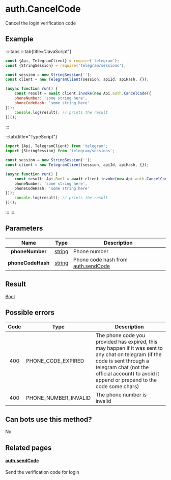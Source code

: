 # auth.CancelCode

Cancel the login verification code



## Example

::::tabs
:::tab{title="JavaScript"}
```js
const {Api, TelegramClient} = require('telegram');
const {StringSession} = require('telegram/sessions');

const session = new StringSession('');
const client = new TelegramClient(session, apiId, apiHash, {});

(async function run() {
    const result = await client.invoke(new Api.auth.CancelCode({
    phoneNumber: 'some string here',
    phoneCodeHash: 'some string here'
}));
    console.log(result); // prints the result
})();
```
:::

:::tab{title="TypeScript"}
```ts
import {Api, TelegramClient} from 'telegram';
import {StringSession} from 'telegram/sessions';

const session = new StringSession('');
const client = new TelegramClient(session, apiId, apiHash, {});

(async function run() {
    const result: Api.Bool = await client.invoke(new Api.auth.CancelCode({
    phoneNumber: 'some string here',
    phoneCodeHash: 'some string here'
}));
    console.log(result); // prints the result
})();
```
:::
::::



## Parameters

| Name | Type | Description |
| :--: | ---- | ----------- |
| **phoneNumber** | [string](https://core.telegram.org/type/string) | Phone number 
| **phoneCodeHash** | [string](https://core.telegram.org/type/string) | Phone code hash from [auth.sendCode](https://core.telegram.org/method/auth.sendCode) 


## Result

[Bool](https://core.telegram.org/type/Bool)



## Possible errors

| Code | Type | Description |
| :--: | ---- | ----------- |
| 400 | PHONE\_CODE\_EXPIRED | The phone code you provided has expired, this may happen if it was sent to any chat on telegram (if the code is sent through a telegram chat (not the official account) to avoid it append or prepend to the code some chars) 
| 400 | PHONE\_NUMBER\_INVALID | The phone number is invalid 


## Can bots use this method?

No

## Related pages

#### [auth.sendCode](https://core.telegram.org/method/auth.sendCode)

Send the verification code for login




